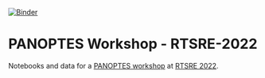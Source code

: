 [![Binder](https://mybinder.org/badge_logo.svg)](https://mybinder.org/v2/gh/panoptes/rtsre-2022/main)

# PANOPTES Workshop - RTSRE-2022

Notebooks and data for a [PANOPTES workshop](https://rtsre.space/rtsre-workshops-2022/) at [RTSRE 2022](https://rtsre.space/).
